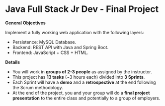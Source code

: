 # Java Full Stack Jr Dev - Final Project


**General Objectives**

Implement a fully working web application with the following layers:
* Persistence: MySQL Database.
* Backend: REST API with Java and Spring Boot. 
* Frontend: JavaScript + CSS + HTML.

**Details**

* You will work in **groups of 2-3 people** as assigned by the instructor. 
* This project has **13 tasks** (~3 hours each) divided into **3 Sprints**.
* Each Sprint will have a **demo** and a **retrospective** at the end following the Scrum methodology.
* At the end of the project, you and your group will do a **final project presentation** to the entire class and potentially to a group of employers.


